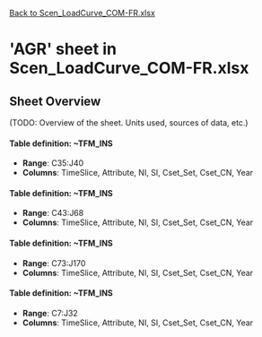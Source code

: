 [Back to Scen_LoadCurve_COM-FR.xlsx](README.md)

# 'AGR' sheet in Scen_LoadCurve_COM-FR.xlsx

## Sheet Overview

(TODO: Overview of the sheet. Units used, sources of data, etc.)

#### Table definition: ~TFM_INS
- **Range**: C35:J40
- **Columns**: TimeSlice, Attribute, NI, SI, Cset_Set, Cset_CN, Year

#### Table definition: ~TFM_INS
- **Range**: C43:J68
- **Columns**: TimeSlice, Attribute, NI, SI, Cset_Set, Cset_CN, Year

#### Table definition: ~TFM_INS
- **Range**: C73:J170
- **Columns**: TimeSlice, Attribute, NI, SI, Cset_Set, Cset_CN, Year

#### Table definition: ~TFM_INS
- **Range**: C7:J32
- **Columns**: TimeSlice, Attribute, NI, SI, Cset_Set, Cset_CN, Year

